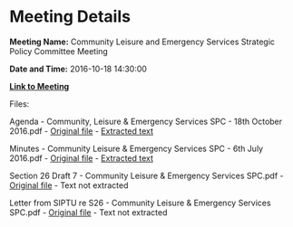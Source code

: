 # Meeting Details

**Meeting Name:** Community Leisure and Emergency Services Strategic Policy Committee Meeting

**Date and Time:** 2016-10-18 14:30:00

**[Link to Meeting](https://www.limerick.ie/council/whats-on/community-leisure-and-emergency-services-strategic-policy-committee-meeting-2)**

Files: 

Agenda - Community, Leisure & Emergency Services SPC - 18th October 2016.pdf - [Original file](https://beta.limerick.ie/sites/default/files/media/documents/2017-04/agenda_18th_october_2016.pdf) - [Extracted text](./Agenda%20-%20Community%2C%20Leisure%20%26%20Emergency%20Services%20SPC%20-%2018th%20October%202016.md)

Minutes - Community Leisure & Emergency Services SPC - 6th July 2016.pdf - [Original file](https://beta.limerick.ie/sites/default/files/media/documents/2017-04/item_1_-_minutes_6th_july_2016.pdf) - [Extracted text](./Minutes%20-%20Community%20Leisure%20%26%20Emergency%20Services%20SPC%20-%206th%20July%202016.md)

Section 26 Draft 7 - Community Leisure & Emergency Services SPC.pdf - [Original file](https://beta.limerick.ie/sites/default/files/media/documents/2017-04/item_3_-_section_26_draft_7.pdf) - Text not extracted

Letter from SIPTU re S26 - Community Leisure & Emergency Services SPC.pdf - [Original file](https://beta.limerick.ie/sites/default/files/media/documents/2017-04/letter_from_siptu_re_s26_-_community_leisure_emergency_services_spc_-_18th_october_2016.pdf) - Text not extracted

